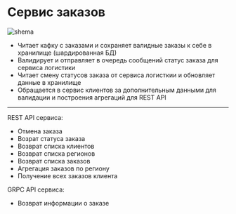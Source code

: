 # Сервис заказов

![shema](https://intelligent-wolf-c06.notion.site/image/https%3A%2F%2Fs3-us-west-2.amazonaws.com%2Fsecure.notion-static.com%2Fcacadc38-58c6-42d3-8893-a67564b96603%2FUntitled.png?id=c4fb55ba-72c5-4828-aa07-8ca4df5cb044&table=block&spaceId=80255669-de75-47e5-b905-94213546baae&width=2000&userId=&cache=v2)

- Читает кафку с заказами и сохраняет валидные заказы к себе в хранилище (шардированная БД)
- Валидирует и отправляет в очередь сообщений статус заказа для сервиса логистики
- Читает смену статусов заказа от сервиса логисткии и обновляет данные в хранилище
- Обращается в сервис клиентов за дополнительным данными для валидации и построения агрегаций для REST API

___
REST  API сервиса:
- Отмена заказа
- Возрат статуса заказа
- Возврат списка клиентов
- Возврат списка регионов
- Возврат списка заказов
- Агрегация заказов по региону
- Получение всех заказов клиента

GRPC API сервиса:
- Возврат информации о заказе
